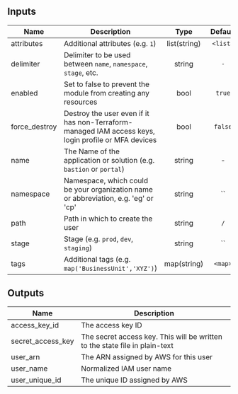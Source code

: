 ## Inputs

| Name | Description | Type | Default | Required |
|------|-------------|:----:|:-----:|:-----:|
| attributes | Additional attributes (e.g. `1`) | list(string) | `<list>` | no |
| delimiter | Delimiter to be used between `name`, `namespace`, `stage`, etc. | string | `-` | no |
| enabled | Set to false to prevent the module from creating any resources | bool | `true` | no |
| force_destroy | Destroy the user even if it has non-Terraform-managed IAM access keys, login profile or MFA devices | bool | `false` | no |
| name | The Name of the application or solution  (e.g. `bastion` or `portal`) | string | - | yes |
| namespace | Namespace, which could be your organization name or abbreviation, e.g. 'eg' or 'cp' | string | `` | no |
| path | Path in which to create the user | string | `/` | no |
| stage | Stage (e.g. `prod`, `dev`, `staging`) | string | `` | no |
| tags | Additional tags (e.g. `map('BusinessUnit','XYZ')`) | map(string) | `<map>` | no |

## Outputs

| Name | Description |
|------|-------------|
| access_key_id | The access key ID |
| secret_access_key | The secret access key. This will be written to the state file in plain-text |
| user_arn | The ARN assigned by AWS for this user |
| user_name | Normalized IAM user name |
| user_unique_id | The unique ID assigned by AWS |

